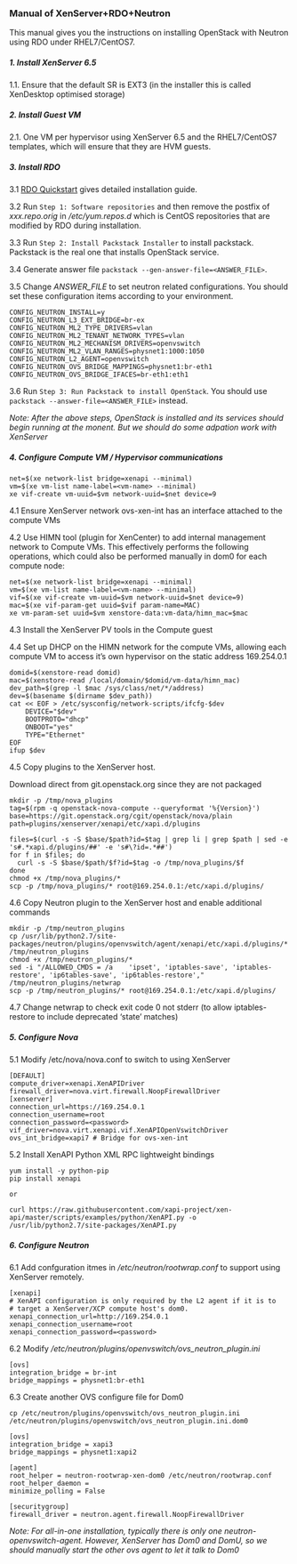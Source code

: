 ### Manual of XenServer+RDO+Neutron

This manual gives you the instructions on installing OpenStack with 
Neutron using RDO under RHEL7/CentOS7.

##### 1. Install XenServer 6.5
1.1. Ensure that the default SR is EXT3 (in the installer this is called 
XenDesktop optimised storage)

##### 2. Install Guest VM
2.1.	One VM per hypervisor using XenServer 6.5 and the RHEL7/CentOS7 
templates, which will ensure that they are HVM guests.

##### 3. Install RDO
3.1 [RDO Quickstart](https://www.rdoproject.org/Quickstart) gives detailed 
installation guide. 

3.2 Run `Step 1: Software repositories` and then remove 
the postfix of *xxx.repo.orig* in */etc/yum.repos.d* which is CentOS 
repositories that are modified by RDO during installation.

3.3 Run `Step 2: Install Packstack Installer` to install packstack. Packstack
is the real one that installs OpenStack service.

3.4 Generate answer file `packstack --gen-answer-file=<ANSWER_FILE>`.

3.5 Change *ANSWER_FILE* to set neutron related configurations.
You should set these configuration items according to your environment.

    CONFIG_NEUTRON_INSTALL=y
    CONFIG_NEUTRON_L3_EXT_BRIDGE=br-ex
    CONFIG_NEUTRON_ML2_TYPE_DRIVERS=vlan
    CONFIG_NEUTRON_ML2_TENANT_NETWORK_TYPES=vlan
    CONFIG_NEUTRON_ML2_MECHANISM_DRIVERS=openvswitch
    CONFIG_NEUTRON_ML2_VLAN_RANGES=physnet1:1000:1050
    CONFIG_NEUTRON_L2_AGENT=openvswitch
    CONFIG_NEUTRON_OVS_BRIDGE_MAPPINGS=physnet1:br-eth1
    CONFIG_NEUTRON_OVS_BRIDGE_IFACES=br-eth1:eth1

3.6 Run `Step 3: Run Packstack to install OpenStack`. You should use 
`packstack --answer-file=<ANSWER_FILE>` instead.

*Note: After the above steps, OpenStack is installed and its services should 
begin running at the monent. But we should do some adpation work with XenServer*

##### 4. Configure Compute VM / Hypervisor communications

    net=$(xe network-list bridge=xenapi --minimal)
    vm=$(xe vm-list name-label=<vm-name> --minimal)
    xe vif-create vm-uuid=$vm network-uuid=$net device=9

4.1 Ensure XenServer network ovs-xen-int has an interface attached to the compute VMs

4.2 Use HIMN tool (plugin for XenCenter) to add internal management network to
Compute VMs. This effectively performs the following operations, which could
also be performed manually in dom0 for each compute node:

    net=$(xe network-list bridge=xenapi --minimal)
    vm=$(xe vm-list name-label=<vm-name> --minimal)
    vif=$(xe vif-create vm-uuid=$vm network-uuid=$net device=9)
    mac=$(xe vif-param-get uuid=$vif param-name=MAC)
    xe vm-param-set uuid=$vm xenstore-data:vm-data/himn_mac=$mac

4.3 Install the XenServer PV tools in the Compute guest

4.4 Set up DHCP on the HIMN network for the compute VMs, allowing each 
compute VM to access it’s own hypervisor on the static address 169.254.0.1

    domid=$(xenstore-read domid)
    mac=$(xenstore-read /local/domain/$domid/vm-data/himn_mac)
    dev_path=$(grep -l $mac /sys/class/net/*/address)
    dev=$(basename $(dirname $dev_path))
    cat << EOF > /etc/sysconfig/network-scripts/ifcfg-$dev
        DEVICE="$dev"
        BOOTPROTO="dhcp"
        ONBOOT="yes"
        TYPE="Ethernet"
    EOF
    ifup $dev

4.5 Copy plugins to the XenServer host.

Download direct from git.openstack.org since they are not packaged

    mkdir -p /tmp/nova_plugins
    tag=$(rpm -q openstack-nova-compute --queryformat '%{Version}')
    base=https://git.openstack.org/cgit/openstack/nova/plain
    path=plugins/xenserver/xenapi/etc/xapi.d/plugins

    files=$(curl -s -S $base/$path?id=$tag | grep li | grep $path | sed -e 's#.*xapi.d/plugins/##' -e 's#\?id=.*##')
    for f in $files; do
      curl -s -S $base/$path/$f?id=$tag -o /tmp/nova_plugins/$f
    done
    chmod +x /tmp/nova_plugins/*	
    scp -p /tmp/nova_plugins/* root@169.254.0.1:/etc/xapi.d/plugins/
    

4.6 Copy Neutron plugin to the XenServer host and enable additional commands

    mkdir -p /tmp/neutron_plugins
    cp /usr/lib/python2.7/site-packages/neutron/plugins/openvswitch/agent/xenapi/etc/xapi.d/plugins/* /tmp/neutron_plugins
    chmod +x /tmp/neutron_plugins/*
    sed -i "/ALLOWED_CMDS = /a    'ipset', 'iptables-save', 'iptables-restore', 'ip6tables-save', 'ip6tables-restore'," /tmp/neutron_plugins/netwrap
    scp -p /tmp/neutron_plugins/* root@169.254.0.1:/etc/xapi.d/plugins/

4.7 Change netwrap to check exit code 0 not stderr 
(to allow iptables-restore to include deprecated ‘state’ matches)

##### 5. Configure Nova
5.1 Modify /etc/nova/nova.conf to switch to using XenServer

    [DEFAULT]
    compute_driver=xenapi.XenAPIDriver
    firewall_driver=nova.virt.firewall.NoopFirewallDriver
    [xenserver]
    connection_url=https://169.254.0.1
    connection_username=root
    connection_password=<password>
    vif_driver=nova.virt.xenapi.vif.XenAPIOpenVswitchDriver
    ovs_int_bridge=xapi7 # Bridge for ovs-xen-int

5.2 Install XenAPI Python XML RPC lightweight bindings

    yum install -y python-pip
    pip install xenapi
    
    or
    
    curl https://raw.githubusercontent.com/xapi-project/xen-api/master/scripts/examples/python/XenAPI.py -o /usr/lib/python2.7/site-packages/XenAPI.py

##### 6. Configure Neutron
6.1 Add confguration itmes in */etc/neutron/rootwrap.conf* to support
using XenServer remotely.

    [xenapi]
    # XenAPI configuration is only required by the L2 agent if it is to
    # target a XenServer/XCP compute host's dom0.
    xenapi_connection_url=http://169.254.0.1
    xenapi_connection_username=root
    xenapi_connection_password=<password>

6.2 Modify */etc/neutron/plugins/openvswitch/ovs_neutron_plugin.ini* 

    [ovs]
    integration_bridge = br-int
    bridge_mappings = physnet1:br-eth1

6.3 Create another OVS configure file for Dom0

    cp /etc/neutron/plugins/openvswitch/ovs_neutron_plugin.ini /etc/neutron/plugins/openvswitch/ovs_neutron_plugin.ini.dom0
    
    [ovs]
    integration_bridge = xapi3
    bridge_mappings = physnet1:xapi2
    
    [agent]
    root_helper = neutron-rootwrap-xen-dom0 /etc/neutron/rootwrap.conf
    root_helper_daemon =
    minimize_polling = False
    
    [securitygroup]
    firewall_driver = neutron.agent.firewall.NoopFirewallDriver
    
*Note: For all-in-one installation, typically there is only one neutron-openvswitch-agent.
However, XenServer has Dom0 and DomU, so we should manually start the other ovs agent 
to let it talk to Dom0*
